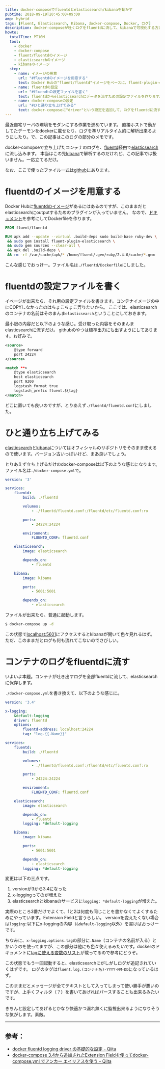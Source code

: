 ```yaml
---
title: docker-composeでfluentdとelasticsearch/kibanaを動かす
pubtime: 2018-09-19T20:45:00+09:00
amp: hybrid
tags: [Fluent, Elasticsearch, Kibana, docker-compose, Docker, ログ]
description: docker-composeが吐くログをfluentdに流して、kibanaで可視化する方法です。fluentdとkibanaも含めて、全てdocker上で動かしています。
howto:
  totalTime: PT10M
  tool:
    - docker
    - docker-compose
    - fluent/fluentdのイメージ
    - elasticsearchのイメージ
    - kibanaのイメージ
  step:
    - name: イメージの用意
      url: "#fluentdのイメージを用意する"
      text: Docker Hubの"fluent/fluentd"イメージをベースに、fluent-plugin-elasticsearchプラグインを入れたイメージを作ります。
    - name: fluentdの設定
      url: "#fluendtの設定ファイルを書く"
      text: fluentdからelasticsearchにデータを流すための設定ファイルを作ります。
    - name: docker-composeの設定
      url: "#ひと通り立ち上げてみる"
      text: docker-composeに"driver"という設定を追加して、ログをfluentdに流すように設定します。
---
```


最近自宅サーバの環境をモダンにする作業を進めています。
直接ホストで動かしてたデーモンをdockerに載せたり、ログを準リアルタイム的に解析出来るようにしたり。で、この記事はこのログの部分のメモです。

docker-comopseで立ち上げたコンテナのログを、[fluentd](https://www.fluentd.org)経由で[elasticsearch](https://www.elastic.co/jp/products/elasticsearch)に流し込みます。
本当はこの先[kibana](https://www.elastic.co/jp/products/kibana)で解析するのだけれど、この記事では扱いません。一応立てるだけ。

なお、ここで使ったファイル一式は[github](https://github.com/macrat/dockercompose-fluent-elasticsearch-kibana)にあります。

# fluentdのイメージを用意する
Docker Hubに[fluentdのイメージ](https://hub.docker.com/r/fluent/fluentd/)があるにはあるのですが、このままだとelasticsearchにoutputするためのプラグインが入っていません。
なので、[ドキュメント](https://github.com/fluent/fluentd-docker-image#3-customize-dockerfile-to-install-plugins-optional)を参考にしてDockerfileを作ります。

``` dockerfile
FROM fluent/fluentd

RUN apk add --update --virtual .build-deps sudo build-base ruby-dev \
 && sudo gem install fluent-plugin-elasticsearch \
 && sudo gem sources --clear-all \
 && apk del .build-deps \
 && rm -rf /var/cache/apk/* /home/fluent/.gem/ruby/2.4.0/cache/*.gem
```

こんな感じでおっけー。ファイル名は`./fluentd/Dockerfile`にしました。

# fluentdの設定ファイルを書く
イベージが出来たら、それ用の設定ファイルを書きます。コンテナイメージの中にCOPYしなかったのはちょこちょこ弄りたいから。
ここでは、elasticsearchのコンテナの名前はそのまんま`elasticsearch`ということにしておきます。

最小限の内容だと以下のような感じ。受け取った内容をそのまんまelasticsearchに流すだけ。
githubのやつは標準出力にも出すようにしてあります。お好みで。

``` xml
<source>
    @type forward
    port 24224
</source>

<match **>
    @type elasticsearch
    host elasticsearch
    port 9200
    logstash_format true
    logstash_prefix fluent.${tag}
</match>
```

どこに置いても良いのですが、とりあえず`./fluentd/fluentd.conf`にしました。

# ひと通り立ち上げてみる
[elasticsearch](https://hub.docker.com/r/_/elasticsearch/)と[kibana](https://hub.docker.com/r/_/kibana/)についてはオフィシャルのリポジトリをそのまま使えるので使います。バージョン古いっぽいけど、まあ良いでしょう。

とりあえず立ち上げるだけのdocker-composeは以下のような感じになります。ファイル名は`./docker-compose.yml`で。

``` yaml
version: '3'

services:
    fluentd:
        build: ./fluentd

        volumes:
            - ./fluentd/fluentd.conf:/fluentd/etc/fluentd.conf:ro

        ports:
            - 24224:24224

        environment:
            FLUENTD_CONF: fluentd.conf

    elasticsearch:
        image: elasticsearch

        depends_on:
            - fluentd

    kibana:
        image: kibana

        ports:
            - 5601:5601

        depends_on:
            - elasticsearch
```

ファイルが出来たら、普通に起動します。

``` bash
$ docker-compose up -d
```

この状態で[localhost:5601](http://localhost:5601)にアクセスするとkibanaが開いて色々見れるはず。
ただ、このままだとログも何も流れてこないのでさびしい。

# コンテナのログをfluentdに流す
いよいよ本題。コンテナが吐き出すログを全部fluentdに流して、elasticsearchに保存します。

`./docker-compose.yml`を書き換えて、以下のような感じに。

``` yaml
version: '3.4'

x-logging:
    &default-logging
    driver: fluentd
    options:
        fluentd-address: localhost:24224
        tag: "log.{{.Name}}"

services:
    fluentd:
        build: ./fluentd

        volumes:
            - ./fluentd/fluentd.conf:/fluentd/etc/fluentd.conf:ro

        ports:
            - 24224:24224

        environment:
            FLUENTD_CONF: fluentd.conf

    elasticsearch:
        image: elasticsearch

        depends_on:
            - fluentd
        logging: *default-logging

    kibana:
        image: kibana

        ports:
            - 5601:5601

        depends_on:
            - elasticsearch
        logging: *default-logging
```

変更は以下の三点です。

1. versionが3から3.4になった
2. x-loggingってのが増えた
3. elasticsearchとkibanaのサービスに`logging: *default-logging`が増えた。

実際のところ3番だけでよくて、1と2は何度も同じことを書かなくてよくするためにやっています。Extension Fieldと言うらしい。
versionを変えたくない場合は`logging:`以下にx-loggingの内容（`&default-logging`以外）を書けばおっけーです。

ちなみに、`x-logging.options.tag`の部分に`.Name`（コンテナの名前が入る）とかいうのを使ってますが、この部分は他にも色々使えるみたいです。dockerのドキュメントに[tagに使える変数のリスト](https://docs.docker.com/config/containers/logging/log_tags/)が載ってるので参考にどうぞ。

この状態でもう一回起動すると、elasticsearchにがしがしログが追記されていくはずです。
ログのタグは`fluent.log.(コンテナ名)-YYYY-MM-DD`になっているはず。

このままだとメッセージが全てテキストとして入ってしまって使い勝手が悪いのですが、上手くフィルタ（？）を書いてあげればパースすることも出来るみたいです。

きちんと設定してあげるとかなり快適かつ漏れ無くに監視出来るようになりそうな気がします。素敵。

---

## 参考：
- [docker fluentd logging driver の基礎的な設定 - Qiita](https://qiita.com/moaikids/items/8a8ee90e163f14e6e923)
- [docker-compose 3.4から追加されたExtension Fieldを使ってdocker-compose.yml でアンカー エイリアスを使う - Qiita](https://qiita.com/kyusyukeigo/items/af20487162ff0a1a6cea)
